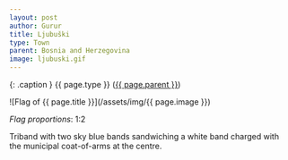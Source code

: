 ```yaml
---
layout: post
author: Gurur
title: Ljubuški
type: Town
parent: Bosnia and Herzegovina
image: ljubuski.gif
---
```

{: .caption }
{{ page.type }} ([{{ page.parent }}](/2019/03/30/bosnia-and-herzegovina.html))

![Flag of {{ page.title }}](/assets/img/{{ page.image }})

*Flag proportions*: 1:2

Triband with two sky blue bands sandwiching a white band charged with the municipal coat-of-arms at the centre.